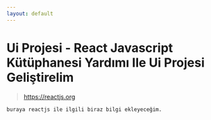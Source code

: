 ```yaml
---
layout: default
---
```

# Ui Projesi - React Javascript Kütüphanesi Yardımı Ile Ui Projesi Geliştirelim

> https://reactjs.org

``
	buraya reactjs ile ilgili biraz bilgi ekleyeceğim.
``
